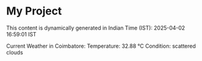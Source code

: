 # My Project

This content is dynamically generated in Indian Time (IST): 2025-04-02 16:59:01 IST


Current Weather in Coimbatore:
Temperature: 32.88 °C
Condition: scattered clouds
